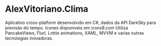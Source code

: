 # AlexVitoriano.Clima

Aplicativo cross-platform desenvolvido em C#, dados da API DarkSky para previsão do tempo.
Icones disponiveis em icons8.com
Utiliza PancakeViews, Flurl, Lottie animations, XAML, MVVM e varias outras tecnologias inovadoras.

